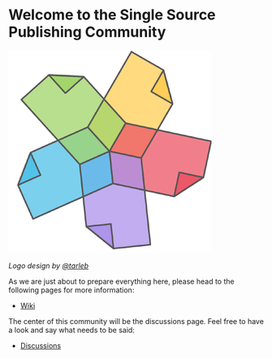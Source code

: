 # Welcome to the Single Source Publishing Community

![](ssp-community-logo.png)

*Logo design by [@tarleb](https://github.com/tarleb/)*

As we are just about to prepare everything here, please head to the following pages for more information:

- [Wiki](https://github.com/singlesourcepub/community/wiki)

The center of this community will be the discussions page. Feel free to have a look and say what needs to be said:

- [Discussions](https://github.com/singlesourcepub/community/discussions)
